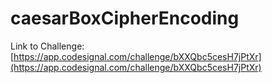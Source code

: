 # caesarBoxCipherEncoding

Link to Challenge: [https://app.codesignal.com/challenge/bXXQbc5cesH7jPtXr](https://app.codesignal.com/challenge/bXXQbc5cesH7jPtXr)